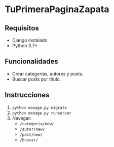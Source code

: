 # TuPrimeraPaginaZapata

## Requisitos
- Django instalado
- Python 3.7+

## Funcionalidades
- Crear categorías, autores y posts.
- Buscar posts por título.

## Instrucciones
1. `python manage.py migrate`
2. `python manage.py runserver`
3. Navegar:
   - `/categoria/new/`
   - `/autor/new/`
   - `/post/new/`
   - `/buscar/`
